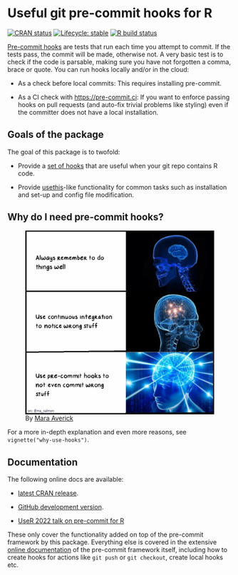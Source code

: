 
<!-- README.md is generated from README.Rmd. Please edit that file -->

# Useful git pre-commit hooks for R

<!-- badges: start -->

[![CRAN
status](https://www.r-pkg.org/badges/version/precommit)](https://CRAN.R-project.org/package=precommit)
[![Lifecycle:
stable](https://img.shields.io/badge/lifecycle-stable-green.svg)](https://lifecycle.r-lib.org/articles/stages.html#stable)
[![R build
status](https://github.com/lorenzwalthert/precommit/workflows/R-CMD-check/badge.svg)](https://github.com/lorenzwalthert/precommit/actions)

<!-- badges: end -->

[Pre-commit hooks](https://pre-commit.com) are tests that run each time
you attempt to commit. If the tests pass, the commit will be made,
otherwise not. A very basic test is to check if the code is parsable,
making sure you have not forgotten a comma, brace or quote. You can run
hooks locally and/or in the cloud:

-   As a check before local commits: This requires installing
    pre-commit.

-   As a CI check with <https://pre-commit.ci>: If you want to enforce
    passing hooks on pull requests (and auto-fix trivial problems like
    styling) even if the committer does not have a local installation.

## Goals of the package

The goal of this package is to twofold:

-   Provide a [set of
    hooks](https://lorenzwalthert.github.io/precommit/articles/available-hooks.html)
    that are useful when your git repo contains R code.

-   Provide [usethis](https://github.com/r-lib/usethis)-like
    functionality for common tasks such as installation and set-up and
    config file modification.

## Why do I need pre-commit hooks?

<figure>
<img src="man/figures/pre-commit-meme.jpeg" width="500" align="center" href="https://twitter.com/dataandme/status/1255510799273132032"/>
<figcaption>
By <a href=https://twitter.com/dataandme/status/1255510799273132032>Mara
Averick</a>
</figcaption>
</figure>

For a more in-depth explanation and even more reasons, see
`vignette("why-use-hooks")`.

## Documentation

The following online docs are available:

-   [latest CRAN release](https://lorenzwalthert.github.io/precommit/).

-   [GitHub development
    version](https://lorenzwalthert.github.io/precommit/dev/).

-   [UseR 2022 talk on pre-commit for
    R](https://www.youtube.com/watch?v=r3QXwfxQBLM&t=1280s)

These only cover the functionality added on top of the pre-commit
framework by this package. Everything else is covered in the extensive
[online documentation](https://pre-commit.com) of the pre-commit
framework itself, including how to create hooks for actions like
`git push` or `git checkout`, create local hooks etc.
